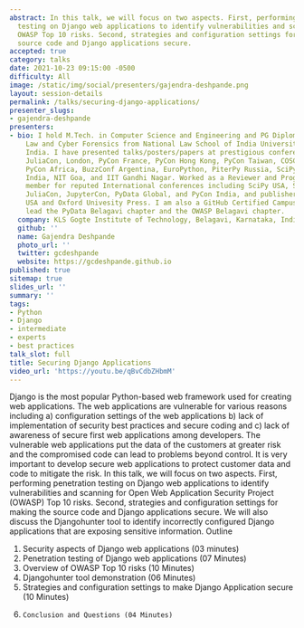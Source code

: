 ```yaml
---
abstract: In this talk, we will focus on two aspects. First, performing penetration
  testing on Django web applications to identify vulnerabilities and scanning for
  OWASP Top 10 risks. Second, strategies and configuration settings for making the
  source code and Django applications secure.
accepted: true
category: talks
date: 2021-10-23 09:15:00 -0500
difficulty: All
image: /static/img/social/presenters/gajendra-deshpande.png
layout: session-details
permalink: /talks/securing-django-applications/
presenter_slugs:
- gajendra-deshpande
presenters:
- bio: I hold M.Tech. in Computer Science and Engineering and PG Diploma in  Cyber
    Law and Cyber Forensics from National Law School of India University, Bengaluru
    India. I have presented talks/posters/papers at prestigious conferences including
    JuliaCon, London, PyCon France, PyCon Hong Kong, PyCon Taiwan, COSCUP Taiwan,
    PyCon Africa, BuzzConf Argentina, EuroPython, PiterPy Russia, SciPy USA, SciPy
    India, NIT Goa, and IIT Gandhi Nagar. Worked as a Reviewer and Program Committee
    member for reputed International conferences including SciPy USA, SciPy Japan,
    JuliaCon, JupyterCon, PyData Global, and PyCon India, and publishers include Manning
    USA and Oxford Univesity Press. I am also a GitHub Certified Campus Advisor. I
    lead the PyData Belagavi chapter and the OWASP Belagavi chapter.
  company: KLS Gogte Institute of Technology, Belagavi, Karnataka, India
  github: ''
  name: Gajendra Deshpande
  photo_url: ''
  twitter: gcdeshpande
  website: https://gcdeshpande.github.io
published: true
sitemap: true
slides_url: ''
summary: ''
tags:
- Python
- Django
- intermediate
- experts
- best practices
talk_slot: full
title: Securing Django Applications
video_url: 'https://youtu.be/qBvCdbZHbmM'
---
```


Django is the most popular Python-based web framework used for creating web applications. The web applications are vulnerable for various reasons including a) configuration settings of the web applications b) lack of implementation of security best practices and secure coding and c) lack of awareness of secure first web applications among developers. The vulnerable web applications put the data of the customers at greater risk and the compromised code can lead to problems beyond control. It is very important to develop secure web applications to protect customer data and code to mitigate the risk. In this talk, we will focus on two aspects. First, performing penetration testing on Django web applications to identify vulnerabilities and scanning for Open Web Application Security Project (OWASP) Top 10 risks. Second, strategies and configuration settings for making the source code and Django applications secure. We will also discuss the Djangohunter tool to identify incorrectly configured Django applications that are exposing sensitive information.
Outline
1.	Security aspects of Django web applications (03 minutes)
2.	Penetration testing of Django web applications (07 Minutes)
3.	Overview of OWASP Top 10 risks (10 Minutes)
4.	Djangohunter tool demonstration (06 Minutes)
5.	Strategies and configuration settings to make Django Application secure (10 Minutes)
6.     Conclusion and Questions (04 Minutes)
